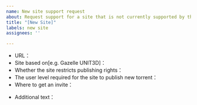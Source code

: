 ```yaml
---
name: New site support request
about: Request support for a site that is not currently supported by the script
title: "[New Site]"
labels: new site
assignees: ''

---
```


* URL：
* Site based on[e.g. Gazelle UNIT3D]：
* Whether the site restricts publishing rights：
* The user level required for the site to publish new torrent：
* Where to get an invite：
<!-- You can also send me the html files of upload and torrent detail page via telegram  -->
* Additional text：
